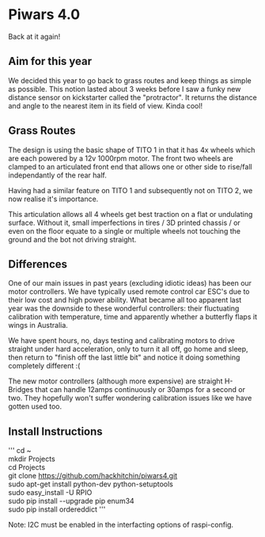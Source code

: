 # Piwars 4.0
Back at it again!

## Aim for this year
We decided this year to go back to grass routes and keep things as simple as possible. This notion lasted about 3 weeks before I saw a funky new distance sensor on kickstarter called the "protractor". It returns the distance and angle to the nearest item in its field of view. Kinda cool!

## Grass Routes
The design is using the basic shape of TITO 1 in that it has 4x wheels which are each powered by a 12v 1000rpm motor. The front two wheels are clamped to an articulated front end that allows one or other side to rise/fall independantly of the rear half.  
  
Having had a similar feature on TITO 1 and subsequently not on TITO 2, we now realise it's importance.  
  
This articulation allows all 4 wheels get best traction on a flat or undulating surface. Without it, small imperfections in tires / 3D printed chassis / or even on the floor equate to a single or multiple wheels not touching the ground and the bot not driving straight. 

## Differences
One of our main issues in past years (excluding idiotic ideas) has been our motor controllers. We have typically used remote control car ESC's due to their low cost and high power ability. What became all too apparent last year was the downside to these wonderful controllers: their fluctuating calibration with temperature, time and apparently whether a butterfly flaps it wings in Australia.  
  
We have spent hours, no, days testing and calibrating motors to drive straight under hard acceleration, only to turn it all off, go home and sleep, then return to "finish off the last little bit" and notice it doing something completely different :(  
  
The new motor controllers (although more expensive) are straight H-Bridges that can handle 12amps continuously or 30amps for a second or two. They hopefully won't suffer wondering calibration issues like we have gotten used too. 

## Install Instructions
'''
cd ~  
mkdir Projects  
cd Projects  
git clone https://github.com/hackhitchin/piwars4.git  
sudo apt-get install python-dev python-setuptools  
sudo easy_install -U RPIO  
sudo pip install --upgrade pip enum34  
sudo pip install ordereddict
'''  
  
Note: I2C must be enabled in the interfacting options of raspi-config.